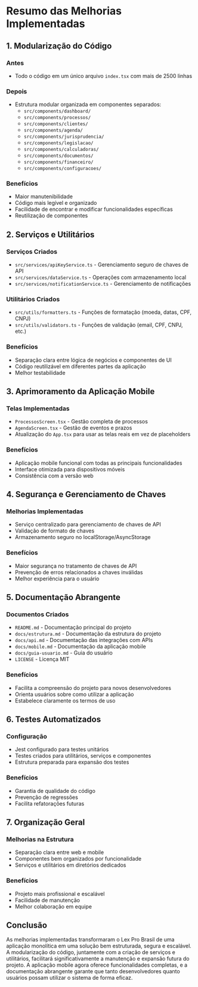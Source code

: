 # Resumo das Melhorias Implementadas

## 1. Modularização do Código

### Antes
- Todo o código em um único arquivo `index.tsx` com mais de 2500 linhas

### Depois
- Estrutura modular organizada em componentes separados:
  - `src/components/dashboard/`
  - `src/components/processos/`
  - `src/components/clientes/`
  - `src/components/agenda/`
  - `src/components/jurisprudencia/`
  - `src/components/legislacao/`
  - `src/components/calculadoras/`
  - `src/components/documentos/`
  - `src/components/financeiro/`
  - `src/components/configuracoes/`

### Benefícios
- Maior manutenibilidade
- Código mais legível e organizado
- Facilidade de encontrar e modificar funcionalidades específicas
- Reutilização de componentes

## 2. Serviços e Utilitários

### Serviços Criados
- `src/services/apiKeyService.ts` - Gerenciamento seguro de chaves de API
- `src/services/dataService.ts` - Operações com armazenamento local
- `src/services/notificationService.ts` - Gerenciamento de notificações

### Utilitários Criados
- `src/utils/formatters.ts` - Funções de formatação (moeda, datas, CPF, CNPJ)
- `src/utils/validators.ts` - Funções de validação (email, CPF, CNPJ, etc.)

### Benefícios
- Separação clara entre lógica de negócios e componentes de UI
- Código reutilizável em diferentes partes da aplicação
- Melhor testabilidade

## 3. Aprimoramento da Aplicação Mobile

### Telas Implementadas
- `ProcessosScreen.tsx` - Gestão completa de processos
- `AgendaScreen.tsx` - Gestão de eventos e prazos
- Atualização do `App.tsx` para usar as telas reais em vez de placeholders

### Benefícios
- Aplicação mobile funcional com todas as principais funcionalidades
- Interface otimizada para dispositivos móveis
- Consistência com a versão web

## 4. Segurança e Gerenciamento de Chaves

### Melhorias Implementadas
- Serviço centralizado para gerenciamento de chaves de API
- Validação de formato de chaves
- Armazenamento seguro no localStorage/AsyncStorage

### Benefícios
- Maior segurança no tratamento de chaves de API
- Prevenção de erros relacionados a chaves inválidas
- Melhor experiência para o usuário

## 5. Documentação Abrangente

### Documentos Criados
- `README.md` - Documentação principal do projeto
- `docs/estrutura.md` - Documentação da estrutura do projeto
- `docs/api.md` - Documentação das integrações com APIs
- `docs/mobile.md` - Documentação da aplicação mobile
- `docs/guia-usuario.md` - Guia do usuário
- `LICENSE` - Licença MIT

### Benefícios
- Facilita a compreensão do projeto para novos desenvolvedores
- Orienta usuários sobre como utilizar a aplicação
- Estabelece claramente os termos de uso

## 6. Testes Automatizados

### Configuração
- Jest configurado para testes unitários
- Testes criados para utilitários, serviços e componentes
- Estrutura preparada para expansão dos testes

### Benefícios
- Garantia de qualidade do código
- Prevenção de regressões
- Facilita refatorações futuras

## 7. Organização Geral

### Melhorias na Estrutura
- Separação clara entre web e mobile
- Componentes bem organizados por funcionalidade
- Serviços e utilitários em diretórios dedicados

### Benefícios
- Projeto mais profissional e escalável
- Facilidade de manutenção
- Melhor colaboração em equipe

## Conclusão

As melhorias implementadas transformaram o Lex Pro Brasil de uma aplicação monolítica em uma solução bem estruturada, segura e escalável. A modularização do código, juntamente com a criação de serviços e utilitários, facilitará significativamente a manutenção e expansão futura do projeto. A aplicação mobile agora oferece funcionalidades completas, e a documentação abrangente garante que tanto desenvolvedores quanto usuários possam utilizar o sistema de forma eficaz.